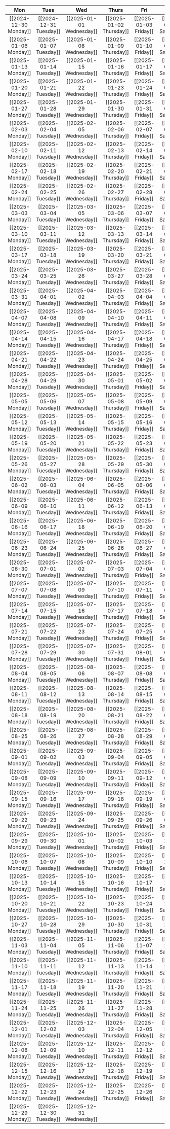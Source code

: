 
|          Mon          |          Tues          |           Wed            |          Thurs          |          Fri          |           Sat           |          Sun          |
|:---------------------:|:----------------------:|:------------------------:|:-----------------------:|:---------------------:|:-----------------------:|:---------------------:|
|   [[2024-12-30 Monday]]   |   [[2024-12-31 Tuesday]]   |   [[2025-01-01 Wednesday]]   |   [[2025-01-02 Thursday]]   |   [[2025-01-03 Friday]]   |   [[2025-01-04 Saturday]]   |   [[2025-01-05 Sunday]]   |
|   [[2025-01-06 Monday]]   |   [[2025-01-07 Tuesday]]   |   [[2025-01-08 Wednesday]]   |   [[2025-01-09 Thursday]]   |   [[2025-01-10 Friday]]   |   [[2025-01-11 Saturday]]   |   [[2025-01-12 Sunday]]   |
|   [[2025-01-13 Monday]]   |   [[2025-01-14 Tuesday]]   |   [[2025-01-15 Wednesday]]   |   [[2025-01-16 Thursday]]   |   [[2025-01-17 Friday]]   |   [[2025-01-18 Saturday]]   |   [[2025-01-19 Sunday]]   |
|   [[2025-01-20 Monday]]   |   [[2025-01-21 Tuesday]]   |   [[2025-01-22 Wednesday]]   |   [[2025-01-23 Thursday]]   |   [[2025-01-24 Friday]]   |   [[2025-01-25 Saturday]]   |   [[2025-01-26 Sunday]]   |
|   [[2025-01-27 Monday]]   |   [[2025-01-28 Tuesday]]   |   [[2025-01-29 Wednesday]]   |   [[2025-01-30 Thursday]]   |   [[2025-01-31 Friday]]   |   [[2025-02-01 Saturday]]   |   [[2025-02-02 Sunday]]   |
|   [[2025-02-03 Monday]]   |   [[2025-02-04 Tuesday]]   |   [[2025-02-05 Wednesday]]   |   [[2025-02-06 Thursday]]   |   [[2025-02-07 Friday]]   |   [[2025-02-08 Saturday]]   |   [[2025-02-09 Sunday]]   |
|   [[2025-02-10 Monday]]   |   [[2025-02-11 Tuesday]]   |   [[2025-02-12 Wednesday]]   |   [[2025-02-13 Thursday]]   |   [[2025-02-14 Friday]]   |   [[2025-02-15 Saturday]]   |   [[2025-02-16 Sunday]]   |
|   [[2025-02-17 Monday]]   |   [[2025-02-18 Tuesday]]   |   [[2025-02-19 Wednesday]]   |   [[2025-02-20 Thursday]]   |   [[2025-02-21 Friday]]   |   [[2025-02-22 Saturday]]   |   [[2025-02-23 Sunday]]   |
|   [[2025-02-24 Monday]]   |   [[2025-02-25 Tuesday]]   |   [[2025-02-26 Wednesday]]   |   [[2025-02-27 Thursday]]   |   [[2025-02-28 Friday]]   |   [[2025-03-01 Saturday]]   |   [[2025-03-02 Sunday]]   |
|   [[2025-03-03 Monday]]   |   [[2025-03-04 Tuesday]]   |   [[2025-03-05 Wednesday]]   |   [[2025-03-06 Thursday]]   |   [[2025-03-07 Friday]]   |   [[2025-03-08 Saturday]]   |   [[2025-03-09 Sunday]]   |
|   [[2025-03-10 Monday]]   |   [[2025-03-11 Tuesday]]   |   [[2025-03-12 Wednesday]]   |   [[2025-03-13 Thursday]]   |   [[2025-03-14 Friday]]   |   [[2025-03-15 Saturday]]   |   [[2025-03-16 Sunday]]   |
|   [[2025-03-17 Monday]]   |   [[2025-03-18 Tuesday]]   |   [[2025-03-19 Wednesday]]   |   [[2025-03-20 Thursday]]   |   [[2025-03-21 Friday]]   |   [[2025-03-22 Saturday]]   |   [[2025-03-23 Sunday]]   |
|   [[2025-03-24 Monday]]   |   [[2025-03-25 Tuesday]]   |   [[2025-03-26 Wednesday]]   |   [[2025-03-27 Thursday]]   |   [[2025-03-28 Friday]]   |   [[2025-03-29 Saturday]]   |   [[2025-03-30 Sunday]]   |
|   [[2025-03-31 Monday]]   |   [[2025-04-01 Tuesday]]   |   [[2025-04-02 Wednesday]]   |   [[2025-04-03 Thursday]]   |   [[2025-04-04 Friday]]   |   [[2025-04-05 Saturday]]   |   [[2025-04-06 Sunday]]   |
|   [[2025-04-07 Monday]]   |   [[2025-04-08 Tuesday]]   |   [[2025-04-09 Wednesday]]   |   [[2025-04-10 Thursday]]   |   [[2025-04-11 Friday]]   |   [[2025-04-12 Saturday]]   |   [[2025-04-13 Sunday]]   |
|   [[2025-04-14 Monday]]   |   [[2025-04-15 Tuesday]]   |   [[2025-04-16 Wednesday]]   |   [[2025-04-17 Thursday]]   |   [[2025-04-18 Friday]]   |   [[2025-04-19 Saturday]]   |   [[2025-04-20 Sunday]]   |
|   [[2025-04-21 Monday]]   |   [[2025-04-22 Tuesday]]   |   [[2025-04-23 Wednesday]]   |   [[2025-04-24 Thursday]]   |   [[2025-04-25 Friday]]   |   [[2025-04-26 Saturday]]   |   [[2025-04-27 Sunday]]   |
|   [[2025-04-28 Monday]]   |   [[2025-04-29 Tuesday]]   |   [[2025-04-30 Wednesday]]   |   [[2025-05-01 Thursday]]   |   [[2025-05-02 Friday]]   |   [[2025-05-03 Saturday]]   |   [[2025-05-04 Sunday]]   |
|   [[2025-05-05 Monday]]   |   [[2025-05-06 Tuesday]]   |   [[2025-05-07 Wednesday]]   |   [[2025-05-08 Thursday]]   |   [[2025-05-09 Friday]]   |   [[2025-05-10 Saturday]]   |   [[2025-05-11 Sunday]]   |
|   [[2025-05-12 Monday]]   |   [[2025-05-13 Tuesday]]   |   [[2025-05-14 Wednesday]]   |   [[2025-05-15 Thursday]]   |   [[2025-05-16 Friday]]   |   [[2025-05-17 Saturday]]   |   [[2025-05-18 Sunday]]   |
|   [[2025-05-19 Monday]]   |   [[2025-05-20 Tuesday]]   |   [[2025-05-21 Wednesday]]   |   [[2025-05-22 Thursday]]   |   [[2025-05-23 Friday]]   |   [[2025-05-24 Saturday]]   |   [[2025-05-25 Sunday]]   |
|   [[2025-05-26 Monday]]   |   [[2025-05-27 Tuesday]]   |   [[2025-05-28 Wednesday]]   |   [[2025-05-29 Thursday]]   |   [[2025-05-30 Friday]]   |   [[2025-05-31 Saturday]]   |   [[2025-06-01 Sunday]]   |
|   [[2025-06-02 Monday]]   |   [[2025-06-03 Tuesday]]   |   [[2025-06-04 Wednesday]]   |   [[2025-06-05 Thursday]]   |   [[2025-06-06 Friday]]   |   [[2025-06-07 Saturday]]   |   [[2025-06-08 Sunday]]   |
|   [[2025-06-09 Monday]]   |   [[2025-06-10 Tuesday]]   |   [[2025-06-11 Wednesday]]   |   [[2025-06-12 Thursday]]   |   [[2025-06-13 Friday]]   |   [[2025-06-14 Saturday]]   |   [[2025-06-15 Sunday]]   |
|   [[2025-06-16 Monday]]   |   [[2025-06-17 Tuesday]]   |   [[2025-06-18 Wednesday]]   |   [[2025-06-19 Thursday]]   |   [[2025-06-20 Friday]]   |   [[2025-06-21 Saturday]]   |   [[2025-06-22 Sunday]]   |
|   [[2025-06-23 Monday]]   |   [[2025-06-24 Tuesday]]   |   [[2025-06-25 Wednesday]]   |   [[2025-06-26 Thursday]]   |   [[2025-06-27 Friday]]   |   [[2025-06-28 Saturday]]   |   [[2025-06-29 Sunday]]   |
|   [[2025-06-30 Monday]]   |   [[2025-07-01 Tuesday]]   |   [[2025-07-02 Wednesday]]   |   [[2025-07-03 Thursday]]   |   [[2025-07-04 Friday]]   |   [[2025-07-05 Saturday]]   |   [[2025-07-06 Sunday]]   |
|   [[2025-07-07 Monday]]   |   [[2025-07-08 Tuesday]]   |   [[2025-07-09 Wednesday]]   |   [[2025-07-10 Thursday]]   |   [[2025-07-11 Friday]]   |   [[2025-07-12 Saturday]]   |   [[2025-07-13 Sunday]]   |
|   [[2025-07-14 Monday]]   |   [[2025-07-15 Tuesday]]   |   [[2025-07-16 Wednesday]]   |   [[2025-07-17 Thursday]]   |   [[2025-07-18 Friday]]   |   [[2025-07-19 Saturday]]   |   [[2025-07-20 Sunday]]   |
|   [[2025-07-21 Monday]]   |   [[2025-07-22 Tuesday]]   |   [[2025-07-23 Wednesday]]   |   [[2025-07-24 Thursday]]   |   [[2025-07-25 Friday]]   |   [[2025-07-26 Saturday]]   |   [[2025-07-27 Sunday]]   |
|   [[2025-07-28 Monday]]   |   [[2025-07-29 Tuesday]]   |   [[2025-07-30 Wednesday]]   |   [[2025-07-31 Thursday]]   |   [[2025-08-01 Friday]]   |   [[2025-08-02 Saturday]]   |   [[2025-08-03 Sunday]]   |
|   [[2025-08-04 Monday]]   |   [[2025-08-05 Tuesday]]   |   [[2025-08-06 Wednesday]]   |   [[2025-08-07 Thursday]]   |   [[2025-08-08 Friday]]   |   [[2025-08-09 Saturday]]   |   [[2025-08-10 Sunday]]   |
|   [[2025-08-11 Monday]]   |   [[2025-08-12 Tuesday]]   |   [[2025-08-13 Wednesday]]   |   [[2025-08-14 Thursday]]   |   [[2025-08-15 Friday]]   |   [[2025-08-16 Saturday]]   |   [[2025-08-17 Sunday]]   |
|   [[2025-08-18 Monday]]   |   [[2025-08-19 Tuesday]]   |   [[2025-08-20 Wednesday]]   |   [[2025-08-21 Thursday]]   |   [[2025-08-22 Friday]]   |   [[2025-08-23 Saturday]]   |   [[2025-08-24 Sunday]]   |
|   [[2025-08-25 Monday]]   |   [[2025-08-26 Tuesday]]   |   [[2025-08-27 Wednesday]]   |   [[2025-08-28 Thursday]]   |   [[2025-08-29 Friday]]   |   [[2025-08-30 Saturday]]   |   [[2025-08-31 Sunday]]   |
|   [[2025-09-01 Monday]]   |   [[2025-09-02 Tuesday]]   |   [[2025-09-03 Wednesday]]   |   [[2025-09-04 Thursday]]   |   [[2025-09-05 Friday]]   |   [[2025-09-06 Saturday]]   |   [[2025-09-07 Sunday]]   |
|   [[2025-09-08 Monday]]   |   [[2025-09-09 Tuesday]]   |   [[2025-09-10 Wednesday]]   |   [[2025-09-11 Thursday]]   |   [[2025-09-12 Friday]]   |   [[2025-09-13 Saturday]]   |   [[2025-09-14 Sunday]]   |
|   [[2025-09-15 Monday]]   |   [[2025-09-16 Tuesday]]   |   [[2025-09-17 Wednesday]]   |   [[2025-09-18 Thursday]]   |   [[2025-09-19 Friday]]   |   [[2025-09-20 Saturday]]   |   [[2025-09-21 Sunday]]   |
|   [[2025-09-22 Monday]]   |   [[2025-09-23 Tuesday]]   |   [[2025-09-24 Wednesday]]   |   [[2025-09-25 Thursday]]   |   [[2025-09-26 Friday]]   |   [[2025-09-27 Saturday]]   |   [[2025-09-28 Sunday]]   |
|   [[2025-09-29 Monday]]   |   [[2025-09-30 Tuesday]]   |   [[2025-10-01 Wednesday]]   |   [[2025-10-02 Thursday]]   |   [[2025-10-03 Friday]]   |   [[2025-10-04 Saturday]]   |   [[2025-10-05 Sunday]]   |
|   [[2025-10-06 Monday]]   |   [[2025-10-07 Tuesday]]   |   [[2025-10-08 Wednesday]]   |   [[2025-10-09 Thursday]]   |   [[2025-10-10 Friday]]   |   [[2025-10-11 Saturday]]   |   [[2025-10-12 Sunday]]   |
|   [[2025-10-13 Monday]]   |   [[2025-10-14 Tuesday]]   |   [[2025-10-15 Wednesday]]   |   [[2025-10-16 Thursday]]   |   [[2025-10-17 Friday]]   |   [[2025-10-18 Saturday]]   |   [[2025-10-19 Sunday]]   |
|   [[2025-10-20 Monday]]   |   [[2025-10-21 Tuesday]]   |   [[2025-10-22 Wednesday]]   |   [[2025-10-23 Thursday]]   |   [[2025-10-24 Friday]]   |   [[2025-10-25 Saturday]]   |   [[2025-10-26 Sunday]]   |
|   [[2025-10-27 Monday]]   |   [[2025-10-28 Tuesday]]   |   [[2025-10-29 Wednesday]]   |   [[2025-10-30 Thursday]]   |   [[2025-10-31 Friday]]   |   [[2025-11-01 Saturday]]   |   [[2025-11-02 Sunday]]   |
|   [[2025-11-03 Monday]]   |   [[2025-11-04 Tuesday]]   |   [[2025-11-05 Wednesday]]   |   [[2025-11-06 Thursday]]   |   [[2025-11-07 Friday]]   |   [[2025-11-08 Saturday]]   |   [[2025-11-09 Sunday]]   |
|   [[2025-11-10 Monday]]   |   [[2025-11-11 Tuesday]]   |   [[2025-11-12 Wednesday]]   |   [[2025-11-13 Thursday]]   |   [[2025-11-14 Friday]]   |   [[2025-11-15 Saturday]]   |   [[2025-11-16 Sunday]]   |
|   [[2025-11-17 Monday]]   |   [[2025-11-18 Tuesday]]   |   [[2025-11-19 Wednesday]]   |   [[2025-11-20 Thursday]]   |   [[2025-11-21 Friday]]   |   [[2025-11-22 Saturday]]   |   [[2025-11-23 Sunday]]   |
|   [[2025-11-24 Monday]]   |   [[2025-11-25 Tuesday]]   |   [[2025-11-26 Wednesday]]   |   [[2025-11-27 Thursday]]   |   [[2025-11-28 Friday]]   |   [[2025-11-29 Saturday]]   |   [[2025-11-30 Sunday]]   |
|   [[2025-12-01 Monday]]   |   [[2025-12-02 Tuesday]]   |   [[2025-12-03 Wednesday]]   |   [[2025-12-04 Thursday]]   |   [[2025-12-05 Friday]]   |   [[2025-12-06 Saturday]]   |   [[2025-12-07 Sunday]]   |
|   [[2025-12-08 Monday]]   |   [[2025-12-09 Tuesday]]   |   [[2025-12-10 Wednesday]]   |   [[2025-12-11 Thursday]]   |   [[2025-12-12 Friday]]   |   [[2025-12-13 Saturday]]   |   [[2025-12-14 Sunday]]   |
|   [[2025-12-15 Monday]]   |   [[2025-12-16 Tuesday]]   |   [[2025-12-17 Wednesday]]   |   [[2025-12-18 Thursday]]   |   [[2025-12-19 Friday]]   |   [[2025-12-20 Saturday]]   |   [[2025-12-21 Sunday]]   |
|   [[2025-12-22 Monday]]   |   [[2025-12-23 Tuesday]]   |   [[2025-12-24 Wednesday]]   |   [[2025-12-25 Thursday]]   |   [[2025-12-26 Friday]]   |   [[2025-12-27 Saturday]]   |   [[2025-12-28 Sunday]]   |
|   [[2025-12-29 Monday]]   |   [[2025-12-30 Tuesday]]   |   [[2025-12-31 Wednesday]]   |
